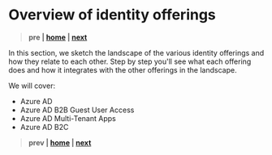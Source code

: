 # Overview of identity offerings

> **pre | [home](readme.md)  | [next](02-azuread.md)**

In this section, we sketch the landscape of the various identity offerings and how they relate to each other. Step by step you'll see what each offering does and how it integrates with the other offerings in the landscape.

We will cover:

- Azure AD
- Azure AD B2B Guest User Access
- Azure AD Multi-Tenant Apps
- Azure AD B2C

> **prev | [home](readme.md)  | [next](02-azuread.md)**
